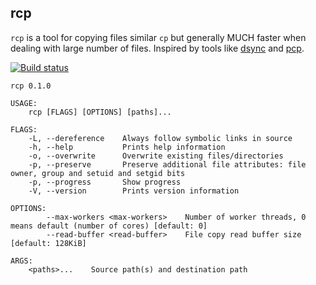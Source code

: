 rcp
---

`rcp` is a tool for copying files similar `cp` but generally MUCH faster when dealing with large number of files.
Inspired by tools like [dsync](https://mpifileutils.readthedocs.io/en/v0.11.1/dsync.1.html) and
[pcp](https://github.com/wtsi-ssg/pcp).

[![Build status](https://github.com/wykurz/rcp/actions/workflows/rust.yml/badge.svg)](https://github.com/wykurz/rcp/actions)

```
rcp 0.1.0

USAGE:
    rcp [FLAGS] [OPTIONS] [paths]...

FLAGS:
    -L, --dereference    Always follow symbolic links in source
    -h, --help           Prints help information
    -o, --overwrite      Overwrite existing files/directories
    -p, --preserve       Preserve additional file attributes: file owner, group and setuid and setgid bits
    -p, --progress       Show progress
    -V, --version        Prints version information

OPTIONS:
        --max-workers <max-workers>    Number of worker threads, 0 means default (number of cores) [default: 0]
        --read-buffer <read-buffer>    File copy read buffer size [default: 128KiB]

ARGS:
    <paths>...    Source path(s) and destination path
```